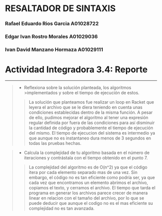 # RESALTADOR DE SINTAXIS
 ### Rafael Eduardo Rios Garcia A01028722
 ### Edgar Ivan Rostro Morales A01029036
 ### Ivan David Manzano Hormaza A01029111
 
 # Actividad Integradora 3.4: Reporte
  
 ***
   
 > - Reflexiona sobre la solución planteada, los algoritmos >implementados y sobre el tiempo de ejecución de estos.
 >>La solución que planteamos fue realizar un loop en Racket que leyera el archivo que se le diera teniendo en cuenta unas condiciones establecidas dentro de la misma función. A pesar de  ello, pudimos mejorar el algoritmo al tener una expresión regular  definida por fuera de las condiciones para así disminuir la  cantidad de código y probablemente el tiempo de ejecución del  mismo. El tiempo de ejecucion del sistema es intermedio ya que aunque no es instantaneo dura menos de 3 segundos en todas las pruebas hechas.
  
 > - Calcula la complejidad de tu algoritmo basada en el número de iteraciones y contrástala con el tiempo obtenido en el punto 7.
 >>La complejidad del algoritmo es de O(n^2) ya que el código itera por cada elemento separado mas de una vez. Sin  embargo, el código no es tan eficiente como podría ser, ya que  cada vez que encontramos un elemento abrimos el archivo, copiamos el texto, y cerramos el archivo.
 >>El tiempo que tarda el programa en generar los archivos parece crecer de manera linear en relacion con el tamaño del archivo, por lo que se puede deducir que aunque el codigo no es el mas eficiente su complejidad no es tan avanzada.
